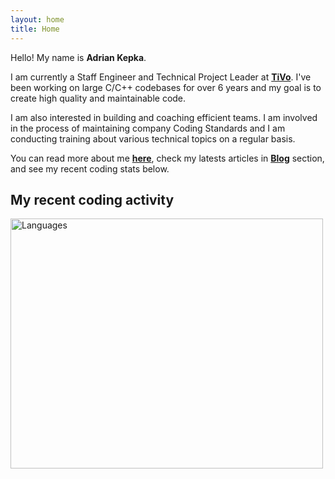 ```yaml
---
layout: home
title: Home
---
```

Hello! My name is **Adrian Kepka**.

I am currently a Staff Engineer and Technical Project Leader at **[TiVo](https://business.tivo.com)**. I've been working on large C/C++ codebases for over 6 years and my goal is to create high quality and maintainable code.

I am also interested in building and coaching efficient teams. I am involved in the process of maintaining company Coding Standards and I am conducting training about various technical topics on a regular basis.

You can read more about me **[here](/about.html)**, check my latests articles in **[Blog](/blog.html)** section, and see my recent coding stats below.

## My recent coding activity
<img src="https://wakatime.com/share/@5f26ee6a-68ff-4b9f-a6ac-63b5c3308df9/d78d3216-2d9c-4978-8429-ec175fe6765a.svg" alt="Languages" height="400" width="500">
